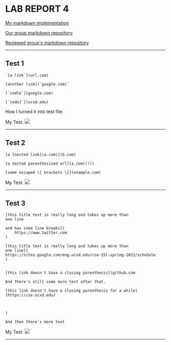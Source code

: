 # LAB REPORT 4

[My markdown implementation](https://github.com/j02ephlee/markdown-parser)

[Our group markdown repository](https://github.com/NuojinliXu/markdown-parser)

[Reviewed group's markdown repository](https://github.com/NLChung9/markdown-parser)

---

## Test 1

```
`[a link`](url.com)

[another link](`google.com)`

[`cod[e`](google.com)

[`code]`](ucsd.edu)
```
How I turned it into test file: 


My Test: 
![](https://user-images.githubusercontent.com/103203293/171098851-0aa8843a-9d73-4575-9836-aa7b493697bf.png)

---

## Test 2

```
[a [nested link](a.com)](b.com)

[a nested parenthesized url](a.com(()))

[some escaped \[ brackets \]](example.com)
```

My Test:
![](https://user-images.githubusercontent.com/103203293/171099253-308f1512-6dea-48fb-94fe-cc341fa7a2f0.png)

---

## Test 3 

```
[this title text is really long and takes up more than 
one line

and has some line breaks](
    https://www.twitter.com
)

[this title text is really long and takes up more than 
one line](
https://sites.google.com/eng.ucsd.edu/cse-15l-spring-2022/schedule
)


[this link doesn't have a closing parenthesis](github.com

And there's still some more text after that.

[this link doesn't have a closing parenthesis for a while](https://cse.ucsd.edu/



)

And then there's more text
```

My Test:
![](https://user-images.githubusercontent.com/103203293/171099336-28c36047-12f6-4d4c-978d-cd01bc426039.png)

---

